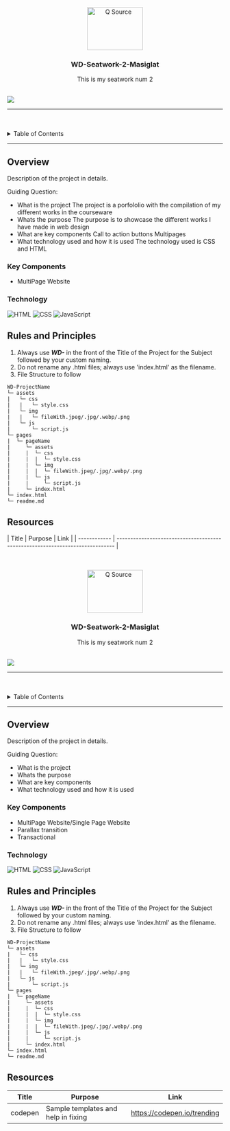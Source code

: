 <a name="readme-top">

<br/>

<br />
<div align="center">
  <a href="https://github.com/MJmasiglat">
  <!-- TODO: If you want to add logo or banner you can add it here -->
    <img src="https://th.bing.com/th/id/R.572e4f51d0a4d67669784df53026b5a7?rik=lv9i04y8yl33Dg&riu=http%3a%2f%2fupload.wikimedia.org%2fwikipedia%2fcommons%2f3%2f33%2fVanamo_Logo.png&ehk=Ix3NOUWRAegY6L3gmUWwTNm0Gee%2faq3jB0ZwGhiKFRk%3d&risl=&pid=ImgRaw&r=0" alt="Q Source" width="130" height="100">
  </a>
<!-- TODO: Change Title to the name of the title of your Project -->
  <h3 align="center">WD-Seatwork-2-Masiglat</h3>
</div>
<!-- TODO: Make a short description --> 
<div align="center">
  This is my seatwork num 2
</div>

<br />

<!-- TODO: Change the zyx-0314 into your github username  -->
<!-- TODO: Change the WD-Template-Project into the same name of your folder -->

![](https://visit-counter.vercel.app/counter.png?page=MJmasiglat/WD-Seatwork-2-Masiglat)

---

<br />
<br />

<!-- TODO: If you want to add more layers for your readme -->
<details>
  <summary>Table of Contents</summary>
  <ol>
    <li>
      <a href="#overview">Overview</a>
      <ol>
        <li>
          <a href="#key-components">Key Components</a>
        </li>
        <li>
          <a href="#technology">Technology</a>
        </li>
      </ol>
    </li>
    <li>
      <a href="#rules-and-principles">Rules and Principles</a>
    </li>
    <li>
      <a href="#resources">Resources</a>
    </li>
  </ol>
</details>

---

## Overview

<!-- TODO: To be changed -->
<!-- The following are just sample -->

Description of the project in details.

Guiding Question:

- What is the project
  The project is a porfololio with the compilation of my different works in the courseware 
- Whats the purpose
  The purpose is to showcase the different works I have made in web design
- What are key components
  Call to action buttons
  Multipages
- What technology used and how it is used
  The technology used is CSS and HTML

### Key Components

<!-- TODO: List of Key Components -->
<!-- The following are just sample -->

- MultiPage Website

### Technology

<!-- TODO: List of Technology Used -->

![HTML](https://img.shields.io/badge/HTML-E34F26?style=for-the-badge&logo=html5&logoColor=white)
![CSS](https://img.shields.io/badge/CSS-1572B6?style=for-the-badge&logo=css3&logoColor=white)
![JavaScript](https://img.shields.io/badge/JavaScript-F7DF1E?style=for-the-badge&logo=javascript&logoColor=white)

## Rules and Principles

1. Always use **_WD-_** in the front of the Title of the Project for the Subject followed by your custom naming.
2. Do not rename any .html files; always use 'index.html' as the filename.
3. File Structure to follow

```
WD-ProjectName
└─ assets
|   └─ css
|   |   └─ style.css
|   └─ img
|   |   └─ fileWith.jpeg/.jpg/.webp/.png
|   └─ js
|       └─ script.js
└─ pages
|  └─ pageName
|     └─ assets
|     |  └─ css
|     |  |  └─ style.css
|     |  └─ img
|     |  |  └─ fileWith.jpeg/.jpg/.webp/.png
|     |  └─ js
|     |     └─ script.js
|     └─ index.html
└─ index.html
└─ readme.md
```

## Resources

<!-- TODO: Add References -->

| Title        | Purpose                                                                       | Link          |
| ------------ | ----------------------------------------------------------------------------- | <a name="readme-top">

<br/>

<br />
<div align="center">
  <a href="https://github.com/MJmasiglat">
  <!-- TODO: If you want to add logo or banner you can add it here -->
    <img src="https://th.bing.com/th/id/R.572e4f51d0a4d67669784df53026b5a7?rik=lv9i04y8yl33Dg&riu=http%3a%2f%2fupload.wikimedia.org%2fwikipedia%2fcommons%2f3%2f33%2fVanamo_Logo.png&ehk=Ix3NOUWRAegY6L3gmUWwTNm0Gee%2faq3jB0ZwGhiKFRk%3d&risl=&pid=ImgRaw&r=0" alt="Q Source" width="130" height="100">
  </a>
<!-- TODO: Change Title to the name of the title of your Project -->
  <h3 align="center">WD-Seatwork-2-Masiglat</h3>
</div>
<!-- TODO: Make a short description --> 
<div align="center">
  This is my seatwork num 2
</div>

<br />

<!-- TODO: Change the zyx-0314 into your github username  -->
<!-- TODO: Change the WD-Template-Project into the same name of your folder -->

![](https://visit-counter.vercel.app/counter.png?page=MJmasiglat/WD-Seatwork-2-Masiglat)

---

<br />
<br />

<!-- TODO: If you want to add more layers for your readme -->
<details>
  <summary>Table of Contents</summary>
  <ol>
    <li>
      <a href="#overview">Overview</a>
      <ol>
        <li>
          <a href="#key-components">Key Components</a>
        </li>
        <li>
          <a href="#technology">Technology</a>
        </li>
      </ol>
    </li>
    <li>
      <a href="#rules-and-principles">Rules and Principles</a>
    </li>
    <li>
      <a href="#resources">Resources</a>
    </li>
  </ol>
</details>

---

## Overview

<!-- TODO: To be changed -->
<!-- The following are just sample -->

Description of the project in details.

Guiding Question:

- What is the project
- Whats the purpose
- What are key components
- What technology used and how it is used

### Key Components

<!-- TODO: List of Key Components -->
<!-- The following are just sample -->

- MultiPage Website/Single Page Website
- Parallax transition
- Transactional

### Technology

<!-- TODO: List of Technology Used -->

![HTML](https://img.shields.io/badge/HTML-E34F26?style=for-the-badge&logo=html5&logoColor=white)
![CSS](https://img.shields.io/badge/CSS-1572B6?style=for-the-badge&logo=css3&logoColor=white)
![JavaScript](https://img.shields.io/badge/JavaScript-F7DF1E?style=for-the-badge&logo=javascript&logoColor=white)

## Rules and Principles

1. Always use **_WD-_** in the front of the Title of the Project for the Subject followed by your custom naming.
2. Do not rename any .html files; always use 'index.html' as the filename.
3. File Structure to follow

```
WD-ProjectName
└─ assets
|   └─ css
|   |   └─ style.css
|   └─ img
|   |   └─ fileWith.jpeg/.jpg/.webp/.png
|   └─ js
|       └─ script.js
└─ pages
|  └─ pageName
|     └─ assets
|     |  └─ css
|     |  |  └─ style.css
|     |  └─ img
|     |  |  └─ fileWith.jpeg/.jpg/.webp/.png
|     |  └─ js
|     |     └─ script.js
|     └─ index.html
└─ index.html
└─ readme.md
```

## Resources

<!-- TODO: Add References -->
| Title | Purpose | Link |
|-|-|-|
| codepen | Sample templates and help in fixing | https://codepen.io/trending |
